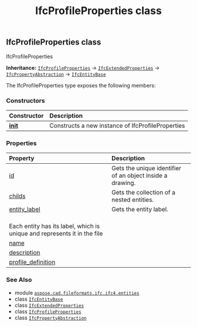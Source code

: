 ﻿---
title: IfcProfileProperties class
second_title: Aspose.CAD for Python via .NET API References
description: 
type: docs
weight: 4580
url: /python-net/aspose.cad.fileformats.ifc.ifc4.entities/ifcprofileproperties/
is_root: false
---

## IfcProfileProperties class

IfcProfileProperties



**Inheritance:** [`IfcProfileProperties`](/cad/python-net/aspose.cad.fileformats.ifc.ifc4.entities/ifcprofileproperties) → 
[`IfcExtendedProperties`](/cad/python-net/aspose.cad.fileformats.ifc.ifc4.entities/ifcextendedproperties) → 
[`IfcPropertyAbstraction`](/cad/python-net/aspose.cad.fileformats.ifc.ifc4.entities/ifcpropertyabstraction) → 
[`IfcEntityBase`](/cad/python-net/aspose.cad.fileformats.ifc/ifcentitybase)



The IfcProfileProperties type exposes the following members:

### Constructors
| Constructor | Description |
| :- | :- |
| [__init__](/cad/python-net/aspose.cad.fileformats.ifc.ifc4.entities/ifcprofileproperties/__init__/#) | Constructs a new instance of IfcProfileProperties |


### Properties
| Property | Description |
| :- | :- |
| [id](/cad/python-net/aspose.cad.fileformats.ifc.ifc4.entities/ifcprofileproperties/id) | Gets the unique identifier of an object inside a drawing. |
| [childs](/cad/python-net/aspose.cad.fileformats.ifc.ifc4.entities/ifcprofileproperties/childs) | Gets the collection of a nested entities. |
| [entity_label](/cad/python-net/aspose.cad.fileformats.ifc.ifc4.entities/ifcprofileproperties/entity_label) | Gets the entity label.<br/>Each entity has its label, which is unique and represents it in the file |
| [name](/cad/python-net/aspose.cad.fileformats.ifc.ifc4.entities/ifcprofileproperties/name) |  |
| [description](/cad/python-net/aspose.cad.fileformats.ifc.ifc4.entities/ifcprofileproperties/description) |  |
| [profile_definition](/cad/python-net/aspose.cad.fileformats.ifc.ifc4.entities/ifcprofileproperties/profile_definition) |  |



### See Also
* module [`aspose.cad.fileformats.ifc.ifc4.entities`](..)
* class [`IfcEntityBase`](/cad/python-net/aspose.cad.fileformats.ifc/ifcentitybase)
* class [`IfcExtendedProperties`](/cad/python-net/aspose.cad.fileformats.ifc.ifc4.entities/ifcextendedproperties)
* class [`IfcProfileProperties`](/cad/python-net/aspose.cad.fileformats.ifc.ifc4.entities/ifcprofileproperties)
* class [`IfcPropertyAbstraction`](/cad/python-net/aspose.cad.fileformats.ifc.ifc4.entities/ifcpropertyabstraction)
